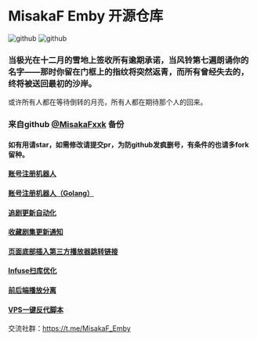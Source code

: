# MisakaF Emby 开源仓库

![github](https://badgen.net/github/stars/MisakaFxxk/MisakaF_Emby)  ![github](https://badgen.net/github/forks/MisakaFxxk/MisakaF_Emby)

### 当极光在十二月的雪地上签收所有逾期承诺，当风铃第七遍朗诵你的名字——那时你留在门框上的指纹将突然返青，而所有曾经失去的，终将被送回最初的沙岸。
或许所有人都在等待倒转的月亮，所有人都在期待那个人的回来。

### 来自github [@MisakaFxxk](https://github.com/MisakaFxxk) 备份

#### 如有用请star，如需修改请提交pr，为防github发疯删号，有条件的也请多fork留种。

#### [账号注册机器人](https://github.com/xi11-ov/MisakaF_Emby/tree/main/create)



#### [账号注册机器人（Golang）](https://github.com/MisakaFxxk/Go_Telegram_bot)



#### [追剧更新自动化](https://github.com/xi11-ov/MisakaF_Emby/tree/main/tvshows/anime)



#### [收藏剧集更新通知](https://github.com/xi11-ov/MisakaF_Emby/tree/main/favorite)



#### [页面底部插入第三方播放器跳转链接](https://github.com/xi11-ov/MisakaF_Emby/tree/main/ExternalUrl)



#### [Infuse扫库优化](https://github.com/xi11-ov/MisakaF_Emby/tree/main/Infuse)



#### [前后端播放分离](https://github.com/MisakaFxxk/Go_stream)



#### [VPS一键反代脚本](https://github.com/xi11-ov/MisakaF_Emby/tree/main/mf_proxy)



交流社群：https://t.me/MisakaF_Emby
